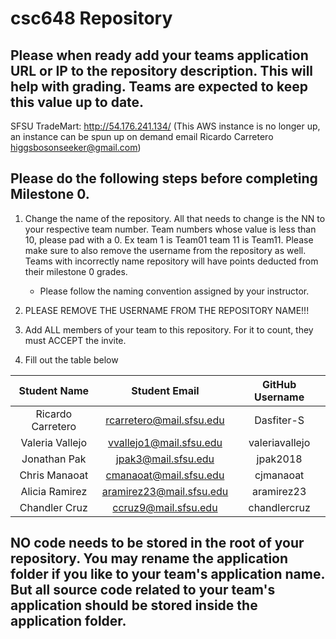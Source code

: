 # csc648 Repository

## Please when ready add your teams application URL or IP to the repository description. This will help with grading. Teams are expected to keep this value up to date.
SFSU TradeMart: http://54.176.241.134/
(This AWS instance is no longer up, an instance can be spun up on demand email Ricardo Carretero higgsbosonseeker@gmail.com)

## Please do the following steps before completing Milestone 0.
1. Change the name of the repository. All that needs to change is the NN to your respective team number. Team numbers whose value is less than 10, please pad with a 0. Ex team 1 is Team01 team 11 is Team11. Please make sure to also remove the username from the repository as well. Teams with incorrectly name repository will have points deducted from their milestone 0 grades.
      - Please follow the naming convention assigned by your instructor.

1. PLEASE REMOVE THE USERNAME FROM THE REPOSITORY NAME!!!

2. Add ALL members of your team to this repository. For it to count, they must ACCEPT the invite.

3. Fill out the table below


| Student Name | Student Email | GitHub Username |
|    :---:     |     :---:     |     :---:       |
| Ricardo Carretero      |     rcarretero@mail.sfsu.edu          |     Dasfiter-S            |
| Valeria Vallejo        |     vvallejo1@mail.sfsu.edu           |     valeriavallejo        |
| Jonathan Pak           |     jpak3@mail.sfsu.edu               |     jpak2018              |
| Chris Manaoat          |     cmanaoat@mail.sfsu.edu            |     cjmanaoat             |
| Alicia Ramirez         |     aramirez23@mail.sfsu.edu          |     aramirez23            |
| Chandler Cruz          |     ccruz9@mail.sfsu.edu              |     chandlercruz          |

## NO code needs to be stored in the root of your repository. You may rename the application folder if you like to your team's application name. But all source code related to your team's application should be stored inside the application folder.
